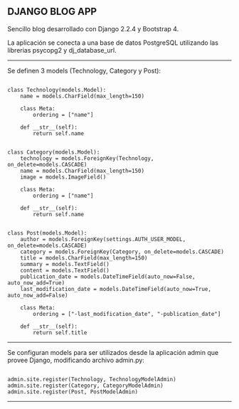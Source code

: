 DJANGO BLOG APP
---------------------------------------------------------------------------------------------------------------------

Sencillo blog desarrollado con Django 2.2.4 y Bootstrap 4.

La aplicación se conecta a una base de datos PostgreSQL utilizando las librerias psycopg2 y dj_database_url.

---------------------------------------------------------------------------------------------------------------------

Se definen 3 models (Technology, Category y Post):

```

class Technology(models.Model):
    name = models.CharField(max_length=150)

    class Meta:
        ordering = ["name"]
    
    def __str__(self):
        return self.name


class Category(models.Model):
    technology = models.ForeignKey(Technology, on_delete=models.CASCADE)
    name = models.CharField(max_length=150)
    image = models.ImageField()

    class Meta:
        ordering = ["name"]
    
    def __str__(self):
        return self.name


class Post(models.Model):
    author = models.ForeignKey(settings.AUTH_USER_MODEL, on_delete=models.CASCADE)
    category = models.ForeignKey(Category, on_delete=models.CASCADE)
    title = models.CharField(max_length=150)
    summary = models.TextField()
    content = models.TextField()
    publication_date = models.DateTimeField(auto_now=False, auto_now_add=True)
    last_modification_date = models.DateTimeField(auto_now=True, auto_now_add=False)

    class Meta:
        ordering = ["-last_modification_date", "-publication_date"]
    
    def __str__(self):
        return self.title

```

---------------------------------------------------------------------------------------------------------------------

Se configuran models para ser utilizados desde la aplicación admin que provee Django,
modificando archivo admin.py:

```

admin.site.register(Technology, TechnologyModelAdmin)
admin.site.register(Category, CategoryModelAdmin)
admin.site.register(Post, PostModelAdmin)

```

---------------------------------------------------------------------------------------------------------------------
